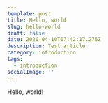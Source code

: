```yaml
---
template: post
title: Hello, world
slug: hello-world
draft: false
date: 2020-04-10T07:42:17.276Z
description: Test article
category: introduction
tags:
  - introduction
socialImage: ''
---
```

Hello, world!